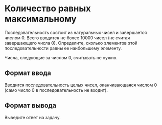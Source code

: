# Количество равных максимальному

Последовательность состоит из натуральных чисел и завершается числом 0. Всего вводится не более 10000 чисел (не считая завершающего числа 0). Определите, сколько элементов этой последовательности равны ее наибольшему элементу.

Числа, следующие за числом 0, считывать не нужно.

## Формат ввода

Вводится последовательность целых чисел, оканчивающаяся числом 0 (само число 0 в последовательность не входит).

## Формат вывода

Выведите ответ на задачу.
